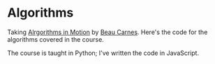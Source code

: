 # Algorithms

Taking [Alrgorithms in Motion][algs-in-motion] by [Beau Carnes][beau]. Here's the code for the algorithms covered in the course.


The course is taught in Python; I've written the code in JavaScript.

[algs-in-motion]: https://livevideo.manning.com/course/31/algorithms-in-motion

[beau]: https://www.linkedin.com/in/beau-carnes/